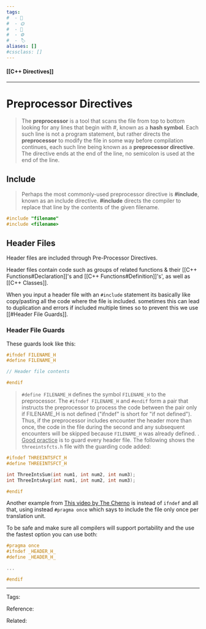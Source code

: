 ```yaml
---
tags:
#  - 🌱️
#  - 🌞️
#  - 🌲️
#  - ⚙️ 
#  - 🏷️ 
aliases: []
#cssclass: []
---
```


#### [[C++ Directives]]

---

# Preprocessor Directives

> The **preprocessor** is a tool that scans the file from top to bottom looking for any lines that begin with #, known as a **hash symbol**. Each such line is not a program statement, but rather directs the **preprocessor** to modify the file in some way before compilation continues, each such line being known as a **preprocessor directive**. The directive ends at the end of the line, no semicolon is used at the end of the line.

## Include

> Perhaps the most commonly-used preprocessor directive is **\#include**, known as an include directive. **\#include** directs the compiler to replace that line by the contents of the given filename.

```cpp
#include "filename"
#include <filename>
```

## Header Files

Header files are included through Pre-Processor Directives.

Header files contain code such as groups of related functions & their [[C++ Functions#Declaration]]'s and [[C++ Functions#Definition]]'s', as well as [[C++ Classes]]. 

When you input a header file with an `#include` statement its basically like copy/pasting all the code where the file is included. sometimes this can lead to duplication and errors if included multiple times so to prevent this we use [[#Header File Guards]].

### Header File Guards

These guards look like this:

```cpp
#ifndef FILENAME_H
#define FILENAME_H

// Header file contents

#endif
```

> `#define FILENAME_H` defines the symbol `FILENAME_H` to the preprocessor. The `#ifndef FILENAME_H` and `#endif` form a pair that instructs the preprocessor to process the code between the pair only if FILENAME_H is not defined ("ifndef" is short for "if not defined"). Thus, if the preprocessor includes encounter the header more than once, the code in the file during the second and any subsequent encounters will be skipped because `FILENAME_H` was already defined.
> .
> <u>Good practice</u> is to guard every header file. The following shows the `threeintsfcts.h` file with the guarding code added:

```cpp
#ifndef THREEINTSFCT_H
#define THREEINTSFCT_H

int ThreeIntsSum(int num1, int num2, int num3);
int ThreeIntsAvg(int num1, int num2, int num3);

#endif
```

Another example from [This video by The Cherno](https://youtu.be/9RJTQmK0YPI?list=PLlrATfBNZ98dudnM48yfGUldqGD0S4FFb) is instead of `ifndef` and all that, using instead `#pragma once` which says to include the file only once per translation unit. 

To be safe and make sure all compilers will support portability and the use the fastest option you can use both:

```cpp
#pragma once
#ifndef _HEADER_H_
#define _HEADER_H_

...

#endif
```

---
Tags: 

Reference:

Related:

